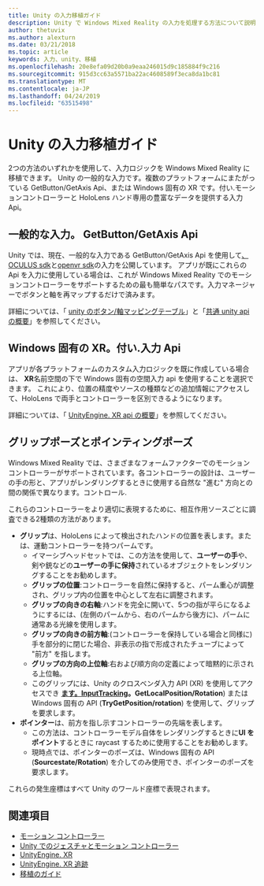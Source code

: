 ```yaml
---
title: Unity の入力移植ガイド
description: Unity で Windows Mixed Reality の入力を処理する方法について説明します。
author: thetuvix
ms.author: alexturn
ms.date: 03/21/2018
ms.topic: article
keywords: 入力、unity、移植
ms.openlocfilehash: 20e8efa09d20b0a9eaa246015d9c185884f9c216
ms.sourcegitcommit: 915d3cc63a5571ba22ac4608589f3eca8da1bc81
ms.translationtype: MT
ms.contentlocale: ja-JP
ms.lasthandoff: 04/24/2019
ms.locfileid: "63515498"
---
```

# <a name="input-porting-guide-for-unity"></a>Unity の入力移植ガイド

2つの方法のいずれかを使用して、入力ロジックを Windows Mixed Reality に移植できます。 Unity の一般的な入力です。複数のプラットフォームにまたがっている GetButton/GetAxis Api、または Windows 固有の XR です。付い.モーションコントローラーと HoloLens ハンド専用の豊富なデータを提供する入力 Api。

## <a name="general-inputgetbuttongetaxis-apis"></a>一般的な入力。 GetButton/GetAxis Api

Unity では、現在、一般的な入力である GetButton/GetAxis Api を使用して[、OCULUS sdk](https://docs.unity3d.com/Manual/OculusControllers.html)と[openvr sdk](https://docs.unity3d.com/Manual/OpenVRControllers.html)の入力を公開しています。 アプリが既にこれらの Api を入力に使用している場合は、これが Windows Mixed Reality でのモーションコントローラーをサポートするための最も簡単なパスです。入力マネージャーでボタンと軸を再マップするだけで済みます。

詳細については、「 [unity のボタン/軸マッピングテーブル](gestures-and-motion-controllers-in-unity.md#unity-buttonaxis-mapping-table)」と「[共通 unity api の概要](gestures-and-motion-controllers-in-unity.md#common-unity-apis-inputgetbuttongetaxis)」を参照してください。

## <a name="windows-specific-xrwsainput-apis"></a>Windows 固有の XR。付い.入力 Api

アプリが各プラットフォームのカスタム入力ロジックを既に作成している場合は、 **XR**名前空間の下で Windows 固有の空間入力 api を使用することを選択できます。 これにより、位置の精度やソースの種類などの追加情報にアクセスして、HoloLens で両手とコントローラーを区別できるようになります。

詳細については、「 [UnityEngine. XR api の概要](gestures-and-motion-controllers-in-unity.md#windows-specific-apis-xrwsainput)」を参照してください。

## <a name="grip-pose-vs-pointing-pose"></a>グリップポーズとポインティングポーズ

Windows Mixed Reality では、さまざまなフォームファクターでのモーションコントローラーがサポートされています。各コントローラーの設計は、ユーザーの手の形と、アプリがレンダリングするときに使用する自然な "進む" 方向との間の関係で異なります。コントロール.

これらのコントローラーをより適切に表現するために、相互作用ソースごとに調査できる2種類の方法があります。

* **グリップ**は、HoloLens によって検出されたハンドの位置を表します。または、運動コントローラーを持つパームです。
    * イマーシブヘッドセットでは、この方法を使用して、**ユーザーの手**や、剣や銃などの**ユーザーの手に保持**されているオブジェクトをレンダリングすることをお勧めします。
    * **グリップの位置**:コントローラーを自然に保持すると、パーム重心が調整され、グリップ内の位置を中心として左右に調整されます。
    * **グリップの向きの右軸**:ハンドを完全に開いて、5つの指が平らになるようにするには、(左側のパームから、右のパームから後方に)、パームに通常ある光線を使用します。
    * **グリップの向きの前方軸**:(コントローラーを保持している場合と同様に) 手を部分的に閉じた場合、非表示の指で形成されたチューブによって "前方" を指します。
    * **グリップの方向の上位軸**:右および順方向の定義によって暗黙的に示される上位軸。
    * このグリップには、Unity のクロスベンダ入力 API (XR) を使用してアクセスでき **[ます。InputTracking](https://docs.unity3d.com/ScriptReference/XR.InputTracking.html)。GetLocalPosition/Rotation**) または Windows 固有の API (**TryGetPosition/rotation**) を使用して、グリップを要求します。
* **ポインター**は、前方を指し示すコントローラーの先端を表します。
    * この方法は、コントローラーモデル自体をレンダリングするときに**UI をポイント**するときに raycast するために使用することをお勧めします。
    * 現時点では、ポインターのポーズは、Windows 固有の API (**Sourcestate/Rotation**) を介してのみ使用でき、ポインターのポーズを要求します。

これらの発生座標はすべて Unity のワールド座標で表現されます。

## <a name="see-also"></a>関連項目
* [モーション コントローラー](motion-controllers.md)
* [Unity でのジェスチャとモーション コントローラー](gestures-and-motion-controllers-in-unity.md)
* [UnityEngine. XR](https://docs.unity3d.com/ScriptReference/XR.WSA.Input.InteractionManager.html)
* [UnityEngine. XR 追跡](https://docs.unity3d.com/ScriptReference/XR.InputTracking.html)
* [移植のガイド](porting-guides.md)
